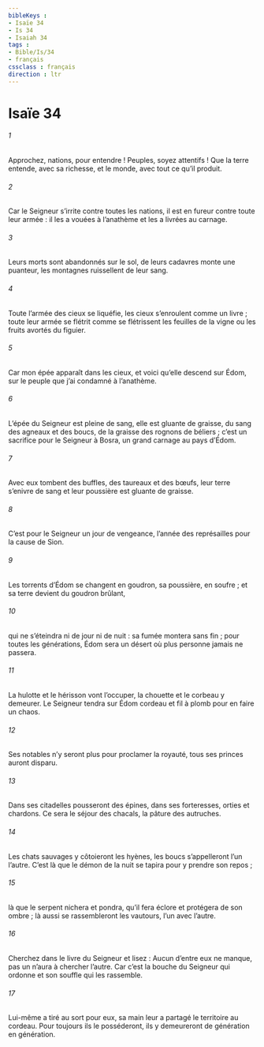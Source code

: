 ```yaml
---
bibleKeys : 
- Isaïe 34
- Is 34
- Isaiah 34
tags : 
- Bible/Is/34
- français
cssclass : français
direction : ltr
---
```


# Isaïe 34

###### 1
Approchez, nations, pour entendre !
Peuples, soyez attentifs !
Que la terre entende, avec sa richesse,
et le monde, avec tout ce qu’il produit.
###### 2
Car le Seigneur s’irrite contre toutes les nations,
il est en fureur contre toute leur armée :
il les a vouées à l’anathème
et les a livrées au carnage.
###### 3
Leurs morts sont abandonnés sur le sol,
de leurs cadavres monte une puanteur,
les montagnes ruissellent de leur sang.
###### 4
Toute l’armée des cieux se liquéfie,
les cieux s’enroulent comme un livre ;
toute leur armée se flétrit
comme se flétrissent les feuilles de la vigne
ou les fruits avortés du figuier.
###### 5
Car mon épée apparaît dans les cieux,
et voici qu’elle descend sur Édom,
sur le peuple que j’ai condamné à l’anathème.
###### 6
L’épée du Seigneur est pleine de sang,
elle est gluante de graisse,
du sang des agneaux et des boucs,
de la graisse des rognons de béliers ;
c’est un sacrifice pour le Seigneur à Bosra,
un grand carnage au pays d’Édom.
###### 7
Avec eux tombent des buffles,
des taureaux et des bœufs,
leur terre s’enivre de sang
et leur poussière est gluante de graisse.
###### 8
C’est pour le Seigneur un jour de vengeance,
l’année des représailles pour la cause de Sion.
###### 9
Les torrents d’Édom se changent en goudron,
sa poussière, en soufre ;
et sa terre devient du goudron brûlant,
###### 10
qui ne s’éteindra ni de jour ni de nuit :
sa fumée montera sans fin ;
pour toutes les générations, Édom sera un désert
où plus personne jamais ne passera.
###### 11
La hulotte et le hérisson vont l’occuper,
la chouette et le corbeau y demeurer.
Le Seigneur tendra sur Édom cordeau et fil à plomb
pour en faire un chaos.
###### 12
Ses notables n’y seront plus pour proclamer la royauté,
tous ses princes auront disparu.
###### 13
Dans ses citadelles pousseront des épines,
dans ses forteresses, orties et chardons.
Ce sera le séjour des chacals,
la pâture des autruches.
###### 14
Les chats sauvages y côtoieront les hyènes,
les boucs s’appelleront l’un l’autre.
C’est là que le démon de la nuit se tapira
pour y prendre son repos ;
###### 15
là que le serpent nichera et pondra,
qu’il fera éclore et protégera de son ombre ;
là aussi se rassembleront les vautours,
l’un avec l’autre.
###### 16
Cherchez dans le livre du Seigneur et lisez :
Aucun d’entre eux ne manque,
pas un n’aura à chercher l’autre.
Car c’est la bouche du Seigneur qui ordonne
et son souffle qui les rassemble.
###### 17
Lui-même a tiré au sort pour eux,
sa main leur a partagé le territoire au cordeau.
Pour toujours ils le posséderont,
ils y demeureront de génération en génération.
